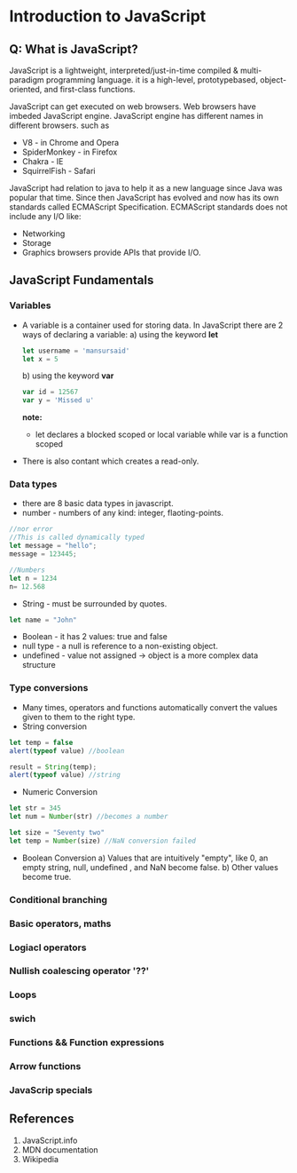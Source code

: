 # Introduction to JavaScript

## Q: What is JavaScript?

JavaScript is a lightweight, interpreted/just-in-time compiled & multi-paradigm programming language. it is a high-level, prototypebased, object-oriented, and first-class functions.

JavaScript can get executed on web browsers. Web browsers have imbeded JavaScript engine. JavaScript engine has different names in different browsers. such as
- V8 - in Chrome and Opera
- SpiderMonkey - in Firefox
- Chakra - IE
- SquirrelFish - Safari

JavaScript had relation to java to help it as a new language since Java was popular that time. Since then JavaScript has evolved and now has its own standards called ECMAScript Specification. ECMAScript standards does not include any I/O like:
- Networking
- Storage
- Graphics
browsers provide APIs that provide I/O.

## JavaScript Fundamentals

### Variables 
- A variable is a container used for storing data. In JavaScript there are 2 ways of declaring a variable:
  a) using the keyword **let**
   ```javascript
   let username = 'mansursaid'
   let x = 5
   ```
  b) using the keyword **var**
   ```javascript
   var id = 12567
   var y = 'Missed u'
   ```
   **note:**
   - let declares a blocked scoped or local variable while var is a function scoped

- There is also contant which creates a read-only.
### Data types
- there are 8 basic data types in javascript.
 - number - numbers of any kind: integer, flaoting-points.
 ```JavaScript
 //nor error
 //This is called dynamically typed
 let message = "hello";
 message = 123445;
 
 //Numbers
 let n = 1234
 n= 12.568
 ```
 - String - must be surrounded by quotes.
 ```JavaScript
 let name = "John"
 ``` 
 - Boolean - it has 2 values: true and false
 - null type - a null is reference to a non-existing object.
 - undefined - value not assigned
 -> object is a more complex data structure
### Type conversions
- Many times, operators and functions automatically convert the values given to them to the right type.
- String conversion
```JavaScript
let temp = false
alert(typeof value) //boolean

result = String(temp);
alert(typeof value) //string
```
- Numeric Conversion
```JavaScript
let str = 345
let num = Number(str) //becomes a number

let size = "Seventy two"
let temp = Number(size) //NaN conversion failed
```
- Boolean Conversion
 a) Values that are intuitively "empty", like 0, an empty string, null, undefined , and NaN become false.
 b) Other values become true.
### Conditional branching
### Basic operators, maths
### Logiacl operators
### Nullish coalescing operator '??'
### Loops
### swich 
### Functions && Function expressions
### Arrow functions
### JavaScrip specials




## References
1. JavaScript.info
2. MDN documentation
3. Wikipedia
